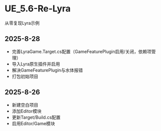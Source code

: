 # UE_5.6-Re-Lyra
从零复现Lyra示例

## 2025-8-28
- 完善LyraGame.Target.cs配置（GameFeaturePlugin启用/关闭，依赖项管理）
- 导入Lyra原生插件并启用
- 解决GameFeaturePlugin与水体报错
- 打包初始项目
## 2025-8-26
- 新建空白项目
- 添加Editor模块
- 更新Target/Build.cs配置
- 启用Editor/Game模块
